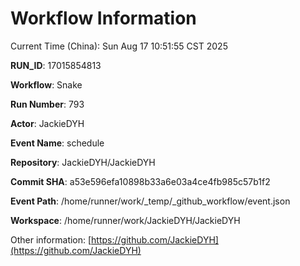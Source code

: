 # Workflow Information

Current Time (China): Sun Aug 17 10:51:55 CST 2025  

**RUN_ID**: 17015854813  

**Workflow**: Snake  

**Run Number**: 793  

**Actor**: JackieDYH  

**Event Name**: schedule  

**Repository**: JackieDYH/JackieDYH  

**Commit SHA**: a53e596efa10898b33a6e03a4ce4fb985c57b1f2  

**Event Path**: /home/runner/work/_temp/_github_workflow/event.json  

**Workspace**: /home/runner/work/JackieDYH/JackieDYH  

Other information: [https://github.com/JackieDYH](https://github.com/JackieDYH)
